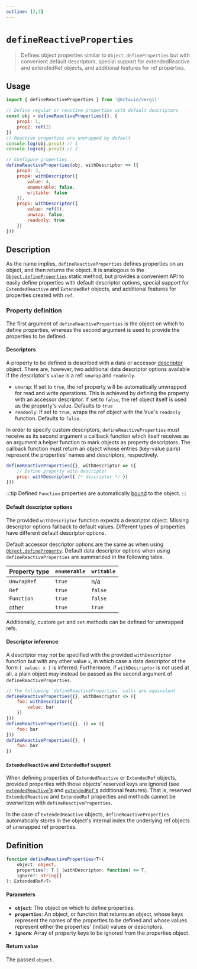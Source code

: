 ```yaml
---
outline: [2,3]
---
```


# `defineReactiveProperties`

> Defines object properties similar to `Object.defineProperties` but with convenient default descriptors, special support for extendedReactive and extendedRef objects, and additional features for ref properties.

## Usage

```js
import { defineReactiveProperties } from '@8ctavio/vergil'

// Define regular or reactive properties with default descriptors
const obj = defineReactiveProperties({}, {
    prop1: 1,
    prop2: ref(2)
})
// Reactive properties are unwrapped by default
console.log(obj.prop1) // 1
console.log(obj.prop2) // 2

// Configure properties
defineReactiveProperties(obj, withDescriptor => ({
    prop3: 3,
    prop4: withDescriptor({
        value: 4,
        enumerable: false,
        writable: false
    }),
    prop5: withDescriptor({
        value: ref(5),
        unwrap: false,
        readonly: true
    })
}))
```

## Description

As the name implies, `defineReactiveProperties` defines properties on an object, and then returns the object. It is analogous to the [`Object.defineProperties`](https://developer.mozilla.org/en-US/docs/Web/JavaScript/Reference/Global_Objects/Object/defineProperties) static method, but provides a convenient API to easily define properties with default descriptor options, special support for `ExtendedReactive` and `ExtendedRef` objects, and additional features for properties created with `ref`.

### Property definition

The first argument of `defineReactiveProperties` is the object on which to define properties, whereas the second argument is used to provide the properties to be defined.


#### Descriptors

A property to be defined is described with a data or accessor [descriptor](https://developer.mozilla.org/en-US/docs/Web/JavaScript/Reference/Global_Objects/Object/defineProperty#descriptor) object. There are, however, two additional data descriptor options available if the descriptor's `value` is a ref: `unwrap` and `readonly`.

- `unwrap`: If set to `true`, the ref property will be automatically unwrapped for read and write operations. This is achieved by defining the property with an accessor descriptor. If set to `false`, the ref object itself is used as the property's value. Defaults to `true`
- `readonly`: If set to `true`, wraps the ref object with the Vue's `readonly` function. Defaults to `false`.

In order to specify custom descriptors, `defineReactiveProperties` must receive as its second argument a callback function which itself receives as an argument a helper function to mark objects as property descriptors. The callback function must return an object whose entries (key-value pairs) represent the properties' names and descriptors, respectively.

```js
defineReactiveProperties({}, withDescriptor => ({
    // Define property with descriptor
    prop: withDescriptor({ /* descriptor */ })
}))
```

:::tip
Defined `Function` properties are automatically [bound](https://developer.mozilla.org/en-US/docs/Web/JavaScript/Reference/Global_Objects/Function/bind) to the object.
:::

#### Default descriptor options

The provided `withDescriptor` function expects a descriptor object. Missing descriptor options fallback to default values. Different types of properties have different default descriptor options.

Default accessor descriptor options are the same as when using [`Object.defineProperty`](https://developer.mozilla.org/en-US/docs/Web/JavaScript/Reference/Global_Objects/Object/defineProperty). Default data descriptor options when using `defineReactiveProperties` are summarized in the following table.

| Property type | `enumerable` | `writable` |
| ------------- | ------------ | ---------- |
| `UnwrapRef` | `true` | n/a |
| `Ref` | `true` | `false` |
| `Function` | `true` | `false` |
| other | `true` | `true` |

Additionally, custom `get` and `set` methods can be defined for unwrapped refs.

#### Descriptor inference

A descriptor may not be specified with the provided `withDescriptor` function but with any other value `x`, in which case a data descriptor of the form `{ value: x }` is inferred. Furthermore, if `withDescriptor` is not used at all, a plain object may instead be passed as the second argument of `defineReactiveProperties`.

```js
// The following `defineReactiveProperties` calls are equivalent
defineReactiveProperties({}, withDescriptor => ({
    foo: withDescriptor({
        value: bar
    })
}))
defineReactiveProperties({}, () => ({
    foo: bar
}))
defineReactiveProperties({}, {
    foo: bar
})
```

#### `ExtendedReactive` and `ExtendedRef` support

When defining properties of `ExtendedReactive` or `ExtendedRef` objects, provided properties with those objects' reserved keys are ignored (see [`extendedReactive`'s](/composables/extendedReactive#additional-features) and [`extendedRef`'s](/composables/extendedRef#additional-features) additional features). That is, reserved `ExtendedReactive` and `ExtendedRef` properties and methods cannot be overwritten with `defineReactiveProperties`.

In the case of `ExtendedReactive` objects, `defineReactiveProperties` automatically stores in the object's internal index the underlying ref objects of unwrapped ref properties.

## Definition

```ts
function defineReactiveProperties<T>(
    object: object,
    properties?: T | (withDescriptor: function) => T,
    ignore?: string[]
): ExtendedRef<T>
```

#### Parameters

- **`object`**: The object on which to define properties.
- **`properties`**: An object, or function that returns an object, whose keys represent the names of the properties to be defined and whose values represent either the properties' (initial) values or descriptors.
- **`ignore`**: Array of property keys to be ignored from the properties object.

#### Return value

The passed `object`.